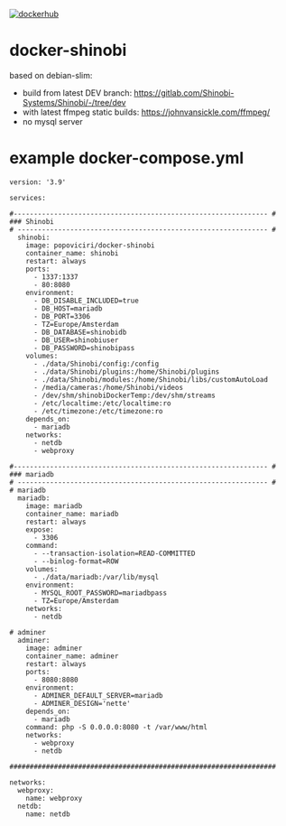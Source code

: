 [![dockerhub](https://github.com/popoviciri/docker-shinobi/actions/workflows/docker-publish.yml/badge.svg)](https://github.com/popoviciri/docker-shinobi/actions/workflows/docker-publish.yml)
# docker-shinobi
based on debian-slim:
- build from latest DEV branch: https://gitlab.com/Shinobi-Systems/Shinobi/-/tree/dev
- with latest ffmpeg static builds: https://johnvansickle.com/ffmpeg/
- no mysql server

# example docker-compose.yml
```
version: '3.9'

services:

#--------------------------------------------------------------- #
### Shinobi
# -------------------------------------------------------------- #
  shinobi:
    image: popoviciri/docker-shinobi
    container_name: shinobi
    restart: always
    ports:
      - 1337:1337
      - 80:8080
    environment:
      - DB_DISABLE_INCLUDED=true
      - DB_HOST=mariadb
      - DB_PORT=3306
      - TZ=Europe/Amsterdam
      - DB_DATABASE=shinobidb
      - DB_USER=shinobiuser
      - DB_PASSWORD=shinobipass
    volumes:
      - ./data/Shinobi/config:/config
      - ./data/Shinobi/plugins:/home/Shinobi/plugins
      - ./data/Shinobi/modules:/home/Shinobi/libs/customAutoLoad
      - /media/cameras:/home/Shinobi/videos
      - /dev/shm/shinobiDockerTemp:/dev/shm/streams
      - /etc/localtime:/etc/localtime:ro
      - /etc/timezone:/etc/timezone:ro
    depends_on:
      - mariadb
    networks:
      - netdb
      - webproxy

#--------------------------------------------------------------- #
### mariadb
# -------------------------------------------------------------- #
# mariadb
  mariadb:
    image: mariadb
    container_name: mariadb
    restart: always
    expose:
      - 3306
    command:
      - --transaction-isolation=READ-COMMITTED
      - --binlog-format=ROW
    volumes:
      - ./data/mariadb:/var/lib/mysql
    environment:
      - MYSQL_ROOT_PASSWORD=mariadbpass
      - TZ=Europe/Amsterdam
    networks:
      - netdb

# adminer
  adminer:
    image: adminer
    container_name: adminer
    restart: always
    ports:
      - 8080:8080
    environment:
      - ADMINER_DEFAULT_SERVER=mariadb
      - ADMINER_DESIGN='nette'
    depends_on:
      - mariadb
    command: php -S 0.0.0.0:8080 -t /var/www/html
    networks:
      - webproxy
      - netdb

##################################################################

networks:
  webproxy:
    name: webproxy
  netdb:
    name: netdb
```

